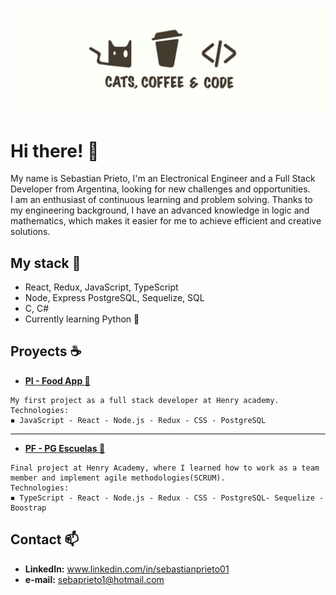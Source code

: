 ![Hi, I'm Sebastian](https://raw.githubusercontent.com/SebaPrieto1/SebaPrieto1/main/images/catscoffeeandcode.jpg)


# Hi there! :wave:

My name is Sebastian Prieto, I'm an Electronical Engineer and a Full Stack Developer from Argentina, looking for new challenges and opportunities.
<br />
I am an enthusiast of continuous learning and problem solving. Thanks to my engineering background, I have an advanced knowledge in logic and mathematics, which makes it easier for me to achieve efficient and creative solutions.

## My stack :page_with_curl:

*	React, Redux, JavaScript, TypeScript⁣
*	Node, Express⁣ PostgreSQL, Sequelize, SQL⁣
*	C, C#
* Currently learning Python 🤖

## Proyects :coffee:

* **[PI - Food App :fork_and_knife:](https://github.com/SebaPrieto1/PI-foods/tree/main/PI-Food-main)**
```
My first project as a full stack developer at Henry academy.
Technologies:
◾ JavaScript - React - Node.js - Redux - CSS - PostgreSQL
```
<hr />

* **[PF - PG Escuelas :book:](https://github.com/PG-HENRY-13/PG-Escuelas)** 
```
Final project at Henry Academy, where I learned how to work as a team member and implement agile methodologies(SCRUM).
Technologies:
◾ TypeScript - React - Node.js - Redux - CSS - PostgreSQL- Sequelize -Boostrap 
```

## Contact 📫
* **LinkedIn:** www.linkedin.com/in/sebastianprieto01
* **e-mail:** sebaprieto1@hotmail.com


<!--
**SebaPrieto1/SebaPrieto1** is a ✨ _special_ ✨ repository because its `README.md` (this file) appears on your GitHub profile.

Here are some ideas to get you started:

- 🔭 I’m currently working on ...
- 🌱 I’m currently learning ...
- 👯 I’m looking to collaborate on ...
- 🤔 I’m looking for help with ...
- 💬 Ask me about ...
- 📫 How to reach me: ...
- 😄 Pronouns: ...
- ⚡ Fun fact: ...
-->
